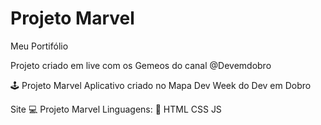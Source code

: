 # Projeto Marvel

Meu Portifólio 

Projeto criado em live com os Gemeos do canal @Devemdobro

🕹️ Projeto Marvel
Aplicativo criado no Mapa Dev Week do Dev em Dobro



Site 💻
Projeto Marvel
Linguagens: 🚀
HTML
CSS
JS
